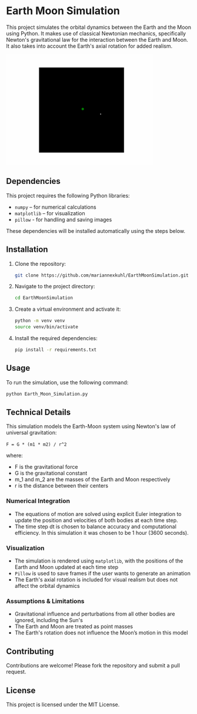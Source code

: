 # Earth Moon Simulation

This project simulates the orbital dynamics between the Earth and the Moon using Python. It makes use of classical Newtonian mechanics, specifically Newton's gravitational law for the interaction between the Earth and Moon. It also takes into account the Earth's axial rotation for added realism.

 <img src="animation.gif" alt="animation" width="400"/>

## Dependencies

This project requires the following Python libraries:

- `numpy` – for numerical calculations
- `matplotlib` – for visualization
- `pillow` - for handling and saving images

These dependencies will be installed automatically using the steps below.

## Installation

1. Clone the repository:
   ```sh
   git clone https://github.com/mariannexkuhl/EarthMoonSimulation.git
   ```
2. Navigate to the project directory:
   ```sh
   cd EarthMoonSimulation
   ```
3. Create a virtual environment and activate it:

   ```sh
   python -m venv venv
   source venv/bin/activate
   ```

4. Install the required dependencies:
   ```sh
   pip install -r requirements.txt
   ```

## Usage

To run the simulation, use the following command:

```sh
python Earth_Moon_Simulation.py
```

## Technical Details

This simulation models the Earth-Moon system using Newton's law of universal gravitation:

`F = G * (m1 * m2) / r^2`

where:

- F is the gravitational force
- G is the gravitational constant
- m_1 and m_2 are the masses of the Earth and Moon respectively
- r is the distance between their centers

### Numerical Integration

- The equations of motion are solved using explicit Euler integration to update the position and velocities of both bodies at each time step.
- The time step dt is chosen to balance accuracy and computational efficiency. In this simulation it was chosen to be 1 hour (3600 seconds).

### Visualization

- The simulation is rendered using `matplotlib`, with the positions of the Earth and Moon updated at each time step
- `Pillow` is used to save frames if the user wants to generate an animation
- The Earth's axial rotation is included for visual realism but does not affect the orbital dynamics

### Assumptions & Limitations

- Gravitational influence and perturbations from all other bodies are ignored, including the Sun's
- The Earth and Moon are treated as point masses
- The Earth's rotation does not influence the Moon’s motion in this model

## Contributing

Contributions are welcome! Please fork the repository and submit a pull request.

## License

This project is licensed under the MIT License.
